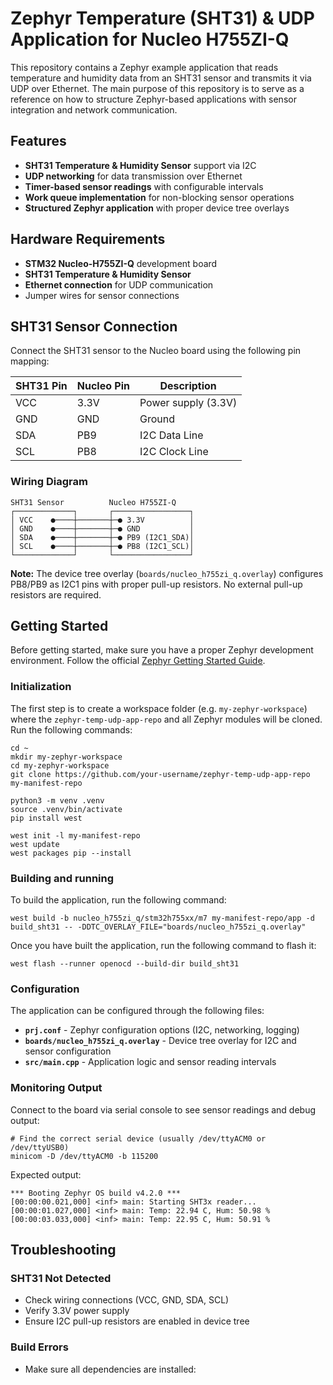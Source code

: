 # Zephyr Temperature (SHT31) & UDP Application for Nucleo H755ZI-Q

This repository contains a Zephyr example application that reads temperature and humidity data from an SHT31 sensor and transmits it via UDP over Ethernet. The main purpose of this repository is to serve as a reference on how to structure Zephyr-based applications with sensor integration and network communication.

## Features

- **SHT31 Temperature & Humidity Sensor** support via I2C
- **UDP networking** for data transmission over Ethernet
- **Timer-based sensor readings** with configurable intervals
- **Work queue implementation** for non-blocking sensor operations
- **Structured Zephyr application** with proper device tree overlays

## Hardware Requirements

- **STM32 Nucleo-H755ZI-Q** development board
- **SHT31 Temperature & Humidity Sensor**
- **Ethernet connection** for UDP communication
- Jumper wires for sensor connections

## SHT31 Sensor Connection

Connect the SHT31 sensor to the Nucleo board using the following pin mapping:

| SHT31 Pin | Nucleo Pin | Description |
|-----------|------------|-------------|
| VCC       | 3.3V       | Power supply (3.3V) |
| GND       | GND        | Ground |
| SDA       | PB9        | I2C Data Line |
| SCL       | PB8        | I2C Clock Line |

### Wiring Diagram

```
SHT31 Sensor          Nucleo H755ZI-Q
┌─────────────┐       ┌─────────────────┐
│ VCC    ●────┼───────┼─● 3.3V          │
│ GND    ●────┼───────┼─● GND           │
│ SDA    ●────┼───────┼─● PB9 (I2C1_SDA)│
│ SCL    ●────┼───────┼─● PB8 (I2C1_SCL)│
└─────────────┘       └─────────────────┘
```

**Note:** The device tree overlay (`boards/nucleo_h755zi_q.overlay`) configures PB8/PB9 as I2C1 pins with proper pull-up resistors. No external pull-up resistors are required.

## Getting Started

Before getting started, make sure you have a proper Zephyr development environment. Follow the official
[Zephyr Getting Started Guide](https://docs.zephyrproject.org/latest/getting_started/index.html).

### Initialization

The first step is to create a workspace folder (e.g. ``my-zephyr-workspace``) where
the ``zephyr-temp-udp-app-repo`` and all Zephyr modules will be cloned. Run the following
commands:

```shell
cd ~
mkdir my-zephyr-workspace
cd my-zephyr-workspace
git clone https://github.com/your-username/zephyr-temp-udp-app-repo my-manifest-repo

python3 -m venv .venv
source .venv/bin/activate
pip install west

west init -l my-manifest-repo
west update
west packages pip --install
```

### Building and running

To build the application, run the following command:

```shell
west build -b nucleo_h755zi_q/stm32h755xx/m7 my-manifest-repo/app -d build_sht31 -- -DDTC_OVERLAY_FILE="boards/nucleo_h755zi_q.overlay"
```

Once you have built the application, run the following command to flash it:

```shell
west flash --runner openocd --build-dir build_sht31
```

### Configuration

The application can be configured through the following files:

- **`prj.conf`** - Zephyr configuration options (I2C, networking, logging)
- **`boards/nucleo_h755zi_q.overlay`** - Device tree overlay for I2C and sensor configuration
- **`src/main.cpp`** - Application logic and sensor reading intervals

### Monitoring Output

Connect to the board via serial console to see sensor readings and debug output:

```shell
# Find the correct serial device (usually /dev/ttyACM0 or /dev/ttyUSB0)
minicom -D /dev/ttyACM0 -b 115200
```

Expected output:
```
*** Booting Zephyr OS build v4.2.0 ***
[00:00:00.021,000] <inf> main: Starting SHT3x reader...
[00:00:01.027,000] <inf> main: Temp: 22.94 C, Hum: 50.98 %
[00:00:03.033,000] <inf> main: Temp: 22.95 C, Hum: 50.91 %
```

## Troubleshooting

### SHT31 Not Detected
- Check wiring connections (VCC, GND, SDA, SCL)
- Verify 3.3V power supply
- Ensure I2C pull-up resistors are enabled in device tree

### Build Errors
- Make sure all dependencies are installed:
